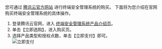 您可通过 [腾讯云官方网站](https://cloud.tencent.com/) 进行终端安全管理系统的购买。
下面将为您介绍在官网购买终端安全管理系统的具体操作。

1. 登录腾讯云官网，进入 [终端安全管理系统产品介绍页](https://cloud.tencent.com/product/tepm)。
2. 单击【立即选购】，进入购买页。
3. 选择产品类型和授权点数，单击【立即支付】即可。    
![立即支付](https://main.qcloudimg.com/raw/42c6023df13df7798053b9476025823c.png)
